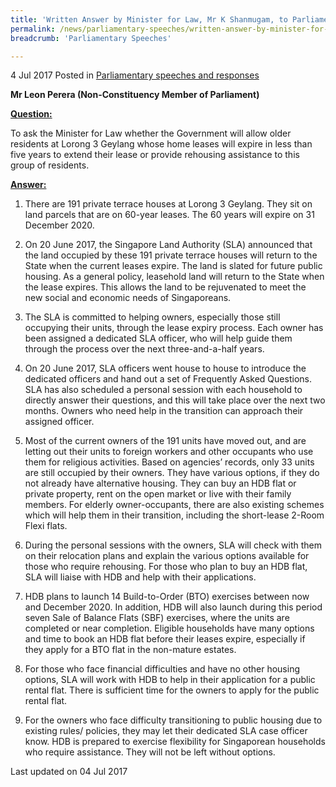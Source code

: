 ```yaml
---
title: 'Written Answer by Minister for Law, Mr K Shanmugam, to Parliamentary Question on Lease Extensions for Older Residents in Lorong 3 Geylang Homes'
permalink: /news/parliamentary-speeches/written-answer-by-minister-for-law--mr-k-shanmugam--to-parliamen7
breadcrumb: 'Parliamentary Speeches'

---
```



4 Jul 2017 Posted in [Parliamentary speeches and responses](/news/parliamentary-speeches)

**Mr Leon Perera (Non-Constituency Member of Parliament)**

**<u>Question:</u>**

To ask the Minister for Law whether the Government will allow older residents at Lorong 3 Geylang whose home leases will expire in less than five years to extend their lease or provide rehousing assistance to this group of residents.


**<u>Answer:</u>**

1. There are 191 private terrace houses at Lorong 3 Geylang. They sit on land parcels that are on 60-year leases. The 60 years will expire on 31 December 2020.

2. On 20 June 2017, the Singapore Land Authority (SLA) announced that the land occupied by these 191 private terrace houses will return to the State when the current leases expire. The land is slated for future public housing. As a general policy, leasehold land will return to the State when the lease expires. This allows the land to be rejuvenated to meet the new social and economic needs of Singaporeans.

3. The SLA is committed to helping owners, especially those still occupying their units, through the lease expiry process. Each owner has been assigned a dedicated SLA officer, who will help guide them through the process over the next three-and-a-half years.

4. On 20 June 2017, SLA officers went house to house to introduce the dedicated officers and hand out a set of Frequently Asked Questions. SLA has also scheduled a personal session with each household to directly answer their questions, and this will take place over the next two months. Owners who need help in the transition can approach their assigned officer.

5. Most of the current owners of the 191 units have moved out, and are letting out their units to foreign workers and other occupants who use them for religious activities. Based on agencies’ records, only 33 units are still occupied by their owners. They have various options, if they do not already have alternative housing. They can buy an HDB flat or private property, rent on the open market or live with their family members. For elderly owner-occupants, there are also existing schemes which will help them in their transition, including the short-lease 2-Room Flexi flats.

6. During the personal sessions with the owners, SLA will check with them on their relocation plans and explain the various options available for those who require rehousing. For those who plan to buy an HDB flat, SLA will liaise with HDB and help with their applications.

7. HDB plans to launch 14 Build-to-Order (BTO) exercises between now and December 2020. In addition, HDB will also launch during this period seven Sale of Balance Flats (SBF) exercises, where the units are completed or near completion. Eligible households have many options and time to book an HDB flat before their leases expire, especially if they apply for a BTO flat in the non-mature estates.

8. For those who face financial difficulties and have no other housing options, SLA will work with HDB to help in their application for a public rental flat. There is sufficient time for the owners to apply for the public rental flat.

9. For the owners who face difficulty transitioning to public housing due to existing rules/ policies, they may let their dedicated SLA case officer know. HDB is prepared to exercise flexibility for Singaporean households who require assistance. They will not be left without options.

<p class="right-side-updated">Last updated on 04 Jul 2017</p>
